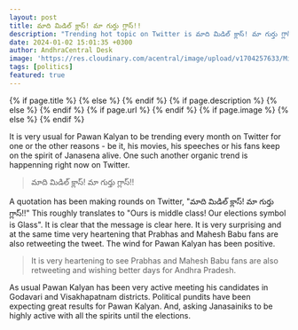 ```yaml
---
layout: post
title: మాది మిడిల్ క్లాస్! మా గుర్తు గ్లాస్!!
description: "Trending hot topic on Twitter is మాది మిడిల్ క్లాస్! మా గుర్తు గ్లాస్!!"
date: 2024-01-02 15:01:35 +0300
author: AndhraCentral Desk
image: 'https://res.cloudinary.com/acentral/image/upload/v1704257633/Misc/glass_qqbwig.png'
tags: [politics]
featured: true
---
```


<meta content="{{ site.title }}" property="og:site_name">
{% if page.title %}
  <meta content="{{ page.title }}" property="og:title">
{% else %}
  <meta content="{{ site.title }}" property="og:title">
{% endif %}
{% if page.description %}
  <meta content="{{ page.description }}" property="og:description">
{% else %}
  <meta content="{{ site.description }}" property="og:description">
{% endif %}
{% if page.url %}
  <meta content="{{ site.url }}{{ page.url }}" property="og:url">
{% endif %}
{% if page.image %}
  <meta content="https://res.cloudinary.com/acentral/image/upload/v1704257633/Misc/glass_qqbwig.png" property="og:image">
{% else %}
  <meta content="{{ site.url }}/images/og.png" property="og:image">
{% endif %}


It is very usual for Pawan Kalyan to be trending every month on Twitter for one or the other reasons - be it, his movies, his speeches or his fans keep on the spirit of Janasena alive. One such another organic trend is happenning right now on Twitter.

> మాది మిడిల్ క్లాస్! మా గుర్తు గ్లాస్!!

A quotation has been making rounds on Twitter, "మాది మిడిల్ క్లాస్! మా గుర్తు గ్లాస్!!" This roughly translates to "Ours is middle class! Our elections symbol is Glass". It is clear that the message is clear here. It is very surprising and at the same time very heartening that Prabhas and Mahesh Babu fans are also retweeting the tweet. The wind for Pawan Kalyan has been positive.

> It is very heartening to see Prabhas and Mahesh Babu fans are also retweeting and wishing better days for Andhra Pradesh.

As usual Pawan Kalyan has been very active meeting his candidates in Godavari and Visakhapatnam districts. Political pundits have been expecting great results for Pawan Kalyan. And, asking Janasainiks to be highly active with all the spirits until the elections.
